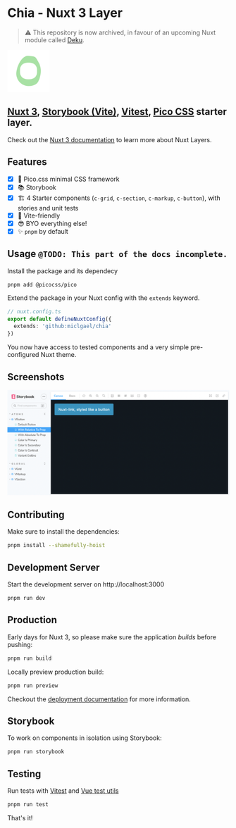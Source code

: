 # Chia - Nuxt 3 Layer

> ⚠️ This repository is now archived, in favour of an upcoming Nuxt module called [Deku](https://github.com/miclgael/deku/).

<img alt="Terrible chia seed iconography" src=".github/screenshots/chia.png" width="96" height="96">

## [Nuxt 3](https://nuxt.com/), [Storybook (Vite)](https://storybook.js.org/docs/vue/builders/vite), [Vitest](https://vitest.dev/), [Pico CSS](https://picocss.com/) starter layer.

Check out the [Nuxt 3 documentation](https://nuxt.com/docs/getting-started/layers) to learn more about Nuxt Layers.

## Features

- [x] 🎨 Pico.css minimal CSS framework
- [x] 📚 Storybook
- [x] 🏗️ 4 Starter components (`c-grid`, `c-section`, `c-markup`, `c-button`), with stories and unit tests
- [x] 💚 Vite-friendly
- [x] 😎 BYO everything else!
- [x] ✨ `pnpm` by default

## Usage `@TODO: This part of the docs incomplete.`

Install the package and its dependecy

```
pnpm add @picocss/pico
```

Extend the package in your Nuxt config with the `extends` keyword.

```ts
// nuxt.config.ts
export default defineNuxtConfig({
  extends: 'github:miclgael/chia'
})
```

You now have access to tested components and a very simple pre-configured Nuxt theme. 

## Screenshots

![Screenshot of Storybook interface](.github/screenshots/storybook.png)

## Contributing

Make sure to install the dependencies:

```bash
pnpm install --shamefully-hoist
```

## Development Server

Start the development server on http://localhost:3000

```bash
pnpm run dev
```

## Production

Early days for Nuxt 3, so please make sure the application _builds_ before pushing:

```bash
pnpm run build
```

Locally preview production build:

```bash
pnpm run preview
```

Checkout the [deployment documentation](https://v3.nuxtjs.org/guide/deploy/presets) for more information.

## Storybook

To work on components in isolation using Storybook:

```bash
pnpm run storybook
```

## Testing

Run tests with [Vitest](https://vitest.dev/api/) and [Vue test utils](https://test-utils.vuejs.org/)

```bash
pnpm run test
```

That's it!
